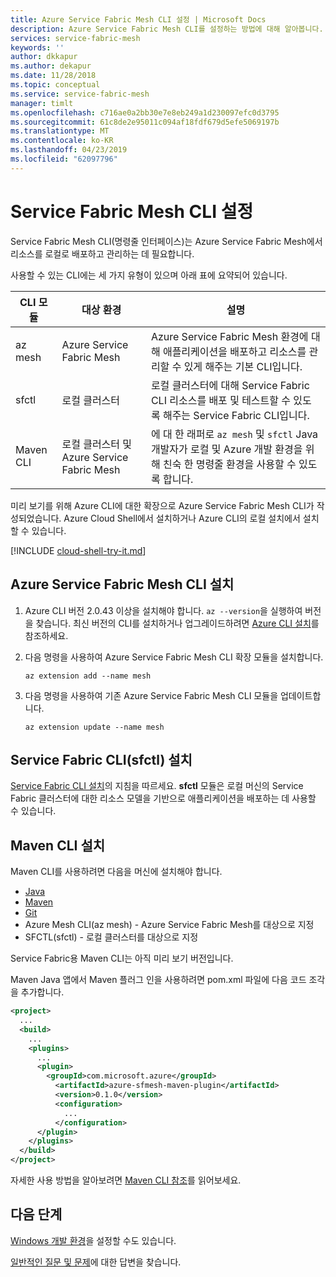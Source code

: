 ```yaml
---
title: Azure Service Fabric Mesh CLI 설정 | Microsoft Docs
description: Azure Service Fabric Mesh CLI를 설정하는 방법에 대해 알아봅니다.
services: service-fabric-mesh
keywords: ''
author: dkkapur
ms.author: dekapur
ms.date: 11/28/2018
ms.topic: conceptual
ms.service: service-fabric-mesh
manager: timlt
ms.openlocfilehash: c716ae0a2bb30e7e8eb249a1d230097efc0d3795
ms.sourcegitcommit: 61c8de2e95011c094af18fdf679d5efe5069197b
ms.translationtype: MT
ms.contentlocale: ko-KR
ms.lasthandoff: 04/23/2019
ms.locfileid: "62097796"
---
```

# <a name="set-up-service-fabric-mesh-cli"></a>Service Fabric Mesh CLI 설정
Service Fabric Mesh CLI(명령줄 인터페이스)는 Azure Service Fabric Mesh에서 리소스를 로컬로 배포하고 관리하는 데 필요합니다. 

사용할 수 있는 CLI에는 세 가지 유형이 있으며 아래 표에 요약되어 있습니다. 

| CLI 모듈 | 대상 환경 |  설명 | 
|---|---|---|
| az mesh | Azure Service Fabric Mesh | Azure Service Fabric Mesh 환경에 대해 애플리케이션을 배포하고 리소스를 관리할 수 있게 해주는 기본 CLI입니다. 
| sfctl | 로컬 클러스터 | 로컬 클러스터에 대해 Service Fabric CLI 리소스를 배포 및 테스트할 수 있도록 해주는 Service Fabric CLI입니다.  
| Maven CLI | 로컬 클러스터 및 Azure Service Fabric Mesh | 에 대 한 래퍼로 `az mesh` 및 `sfctl` Java 개발자가 로컬 및 Azure 개발 환경을 위해 친숙 한 명령줄 환경을 사용할 수 있도록 합니다.  

미리 보기를 위해 Azure CLI에 대한 확장으로 Azure Service Fabric Mesh CLI가 작성되었습니다. Azure Cloud Shell에서 설치하거나 Azure CLI의 로컬 설치에서 설치할 수 있습니다. 

[!INCLUDE [cloud-shell-try-it.md](../../includes/cloud-shell-try-it.md)] 

## <a name="install-the-azure-service-fabric-mesh-cli"></a>Azure Service Fabric Mesh CLI 설치
1. Azure CLI 버전 2.0.43 이상을 설치해야 합니다. `az --version`을 실행하여 버전을 찾습니다. 최신 버전의 CLI를 설치하거나 업그레이드하려면 [Azure CLI 설치][azure-cli-install]를 참조하세요.

2. 다음 명령을 사용하여 Azure Service Fabric Mesh CLI 확장 모듈을 설치합니다. 

    ```azurecli-interactive
    az extension add --name mesh
    ```

3. 다음 명령을 사용하여 기존 Azure Service Fabric Mesh CLI 모듈을 업데이트합니다.

    ```azurecli-interactive
    az extension update --name mesh
    ```

## <a name="install-the-service-fabric-cli-sfctl"></a>Service Fabric CLI(sfctl) 설치 

[Service Fabric CLI 설치](https://docs.microsoft.com/azure/service-fabric/service-fabric-cli)의 지침을 따르세요. **sfctl** 모듈은 로컬 머신의 Service Fabric 클러스터에 대한 리소스 모델을 기반으로 애플리케이션을 배포하는 데 사용할 수 있습니다. 

## <a name="install-the-maven-cli"></a>Maven CLI 설치 

Maven CLI를 사용하려면 다음을 머신에 설치해야 합니다. 

* [Java](https://www.azul.com/downloads/zulu/)
* [Maven](https://maven.apache.org/download.cgi)
* [Git](https://git-scm.com/book/en/v2/Getting-Started-Installing-Git)
* Azure Mesh CLI(az mesh) - Azure Service Fabric Mesh를 대상으로 지정 
* SFCTL(sfctl) - 로컬 클러스터를 대상으로 지정 

Service Fabric용 Maven CLI는 아직 미리 보기 버전입니다. 

Maven Java 앱에서 Maven 플러그 인을 사용하려면 pom.xml 파일에 다음 코드 조각을 추가합니다.

```XML
<project>
  ...
  <build>
    ...
    <plugins>
      ...
      <plugin>
        <groupId>com.microsoft.azure</groupId>
          <artifactId>azure-sfmesh-maven-plugin</artifactId>
          <version>0.1.0</version>
          <configuration>
            ...
          </configuration>
      </plugin>
    </plugins>
  </build>
</project>
```

자세한 사용 방법을 알아보려면 [Maven CLI 참조](service-fabric-mesh-reference-maven.md)를 읽어보세요.

## <a name="next-steps"></a>다음 단계

[Windows 개발 환경](service-fabric-mesh-howto-setup-developer-environment-sdk.md)을 설정할 수도 있습니다.

[일반적인 질문 및 문제](service-fabric-mesh-faq.md)에 대한 답변을 찾습니다.

[azure-cli-install]: /cli/azure/install-azure-cli
